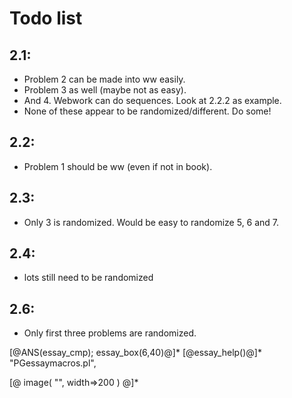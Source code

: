 # Todo list

## 2.1:

* Problem 2 can be made into ww easily.
* Problem 3 as well (maybe not as easy).
* And 4.  Webwork can do sequences.  Look at 2.2.2 as example.
* None of these appear to be randomized/different.  Do some!

## 2.2:
- Problem 1 should be ww (even if not in book).

## 2.3: 
- Only 3 is randomized.  Would be easy to randomize 5, 6 and 7.

## 2.4:
- lots still need to be randomized

## 2.6:
- Only first three problems are randomized.

[@ANS(essay_cmp); essay_box(6,40)@]* [@essay_help()@]*
"PGessaymacros.pl",

[@ image( "", width=>200 ) @]*